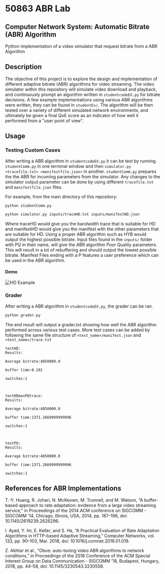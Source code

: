 # 50863 ABR Lab

## Computer Network System: Automatic Bitrate (ABR) Algorithm

Python implementation of a video simulator that request bitrate from a ABR Algorithm

## Description

The objective of this project is to explore the design and implementation of different adaptive bitrate (ABR) algorithms for video streaming. The video simulator within this repository will simulate video download and playback, and continuously prompt an algorithm written in ``` studentcodeEX.py ``` for bitrate decisions. A few example implementations using various ABR algorithms were written, they can be found in ```studentEx/```. The algorithm will be then tested over a variety of different simulated network environments, and ultimately be given a final QoE score as an indicator of how well it performed from a "user point of view".

## Usage

### Testing Custom Cases

After writing a ABR algorithm in ``` studentcodeEX.py ``` it can be test by running ``` studentComm.py ``` in one terminal window and then ``` simulator.py <tracefile.txt> <manifestfile.json> ``` in another. ``` studentComm.py ``` prepares the the ABR for incoming parameters from the simulator. Any changes to the simulator output parameter can be done by using different ``` tracefile.txt ``` and  ``` manifestfile.json ``` files.

For example, from the main directory of this repository:

```bash
python studentComm.py
```

```bash
python simulator.py inputs/traceHD.txt inputs/manifestHD.json
```

Where traceHD would give you the bandwidth trace that is suitable for HD and manifestHD would give you the manifest with the other parameters that are suitable for HD. Using a proper ABR algorithm such as HYB would output the highest possible bitrate. Input files found in the ``` inputs/ ``` folder with PQ in their name, will give the ABR algorithm Poor Quality parameters. This will result in a lot of rebuffering and should output the lowest possible bitrate. Manifest Files ending with a P features a user preference which can be used in the ABR algorithm.

#### Demo

![HD Example](https://github.com/zpeats/50863_ABR_Lab/blob/ABR/readmelinks/demo.gif "HD Example")

### Grader

After writing a ABR algorithm in ``` studentcodeEX.py ```, the grader can be ran.

```bash
python grader.py
```

The end result will output a grader.txt showing how well the ABR algorithm performed across various test cases. More test cases can be added by following the same file structure of ``` <test_name>/manifest.json ``` and ``` <test_name>/trace.txt ```

```text
testHD:
Results:

Average bitrate:4850000.0

buffer time:0.101

switches:1



testHDmanPQtrace:
Results:

Average bitrate:4850000.0

buffer time:1371.2669999999996

switches:1



testPQ:
Results:

Average bitrate:4850000.0

buffer time:1371.2669999999996

switches:1
```

## References for ABR Implementations

T.-Y. Huang, R. Johari, N. McKeown, M. Trunnell, and M. Watson, “A buffer-based approach to rate adaptation: evidence from a large video streaming service,” in Proceedings of the 2014 ACM conference on SIGCOMM - SIGCOMM ’14, Chicago, Illinois, USA, 2014, pp. 187–198, doi: 10.1145/2619239.2626296.

I. Ayad, Y. Im, E. Keller, and S. Ha, “A Practical Evaluation of Rate Adaptation Algorithms in HTTP-based Adaptive Streaming,” Computer Networks, vol. 133, pp. 90–103, Mar. 2018, doi: 10.1016/j.comnet.2018.01.019.

Z. Akhtar et al., “Oboe: auto-tuning video ABR algorithms to network conditions,” in Proceedings of the 2018 Conference of the ACM Special Interest Group on Data Communication - SIGCOMM ’18, Budapest, Hungary, 2018, pp. 44–58, doi: 10.1145/3230543.3230558.
